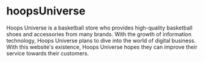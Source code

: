 # hoopsUniverse
 Hoops Universe is a basketball store who provides high-quality basketball shoes and accessories from many brands. With the growth of information technology, Hoops Universe plans to dive into the world of digital business. With this website's existence, Hoops Universe hopes they can improve their service towards their customers.  
